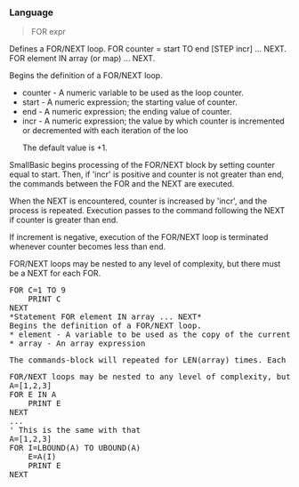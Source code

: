 ### Language

> FOR expr

Defines a FOR/NEXT loop. FOR counter = start TO end [STEP incr] ... NEXT.  FOR element IN array (or map) ... NEXT.


Begins the definition of a FOR/NEXT loop.
* counter - A numeric variable to be used as the loop counter.
* start - A numeric expression; the starting value of counter.
* end - A numeric expression; the ending value of counter.
* incr - A numeric expression; the value by which counter is incremented or decremented with each iteration of the loo<p> The default value is +1.
<p>SmallBasic begins processing of the FOR/NEXT block by setting counter equal to start. Then, if 'incr' is positive and counter is not greater than end, the commands between the FOR and the NEXT are executed.
<p>When the NEXT is encountered, counter is increased by 'incr', and the process is repeated. Execution passes to the command following the NEXT if counter is greater than end.
<p>If increment is negative, execution of the FOR/NEXT loop is terminated whenever counter becomes less than end.
<p>FOR/NEXT loops may be nested to any level of complexity, but there must be a NEXT for each FOR.
<pre>FOR C=1 TO 9
    PRINT C
NEXT
*Statement FOR element IN array ... NEXT*
Begins the definition of a FOR/NEXT loop.
* element - A variable to be used as the copy of the current element.
* array - An array expression
<p>The commands-block will repeated for LEN(array) times. Each time the 'element' will holds the value of the current element of the array.
<p>FOR/NEXT loops may be nested to any level of complexity, but there must be a NEXT for each FOR.
A=[1,2,3]
FOR E IN A
    PRINT E
NEXT
...
' This is the same with that
A=[1,2,3]
FOR I=LBOUND(A) TO UBOUND(A)
    E=A(I)
    PRINT E
NEXT

